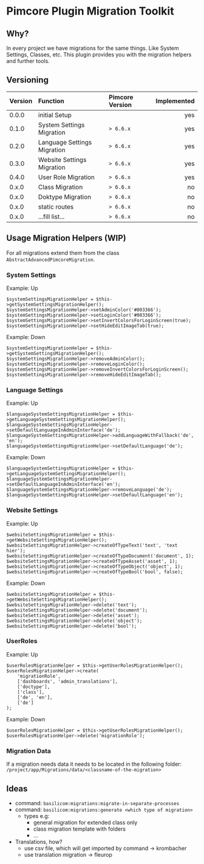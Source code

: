 # Pimcore Plugin Migration Toolkit

## Why?
In every project we have migrations for the same things.
Like System Settings, Classes, etc.
This plugin provides you with the migration helpers and further tools.

## Versioning
| **Version** | **Function**  | **Pimcore Version** | **Implemented** |
| ----------- |:--------------|:--------------| ---------------:|
| 0.0.0 | initial Setup             |  | yes |
| 0.1.0 | System Settings Migration | `> 6.6.x` | yes |
| 0.2.0 | Language Settings Migration | `> 6.6.x` | yes |
| 0.3.0 | Website Settings Migration  | `> 6.6.x` | yes |
| 0.4.0 | User Role Migration         | `> 6.6.x` | yes |
| 0.x.0 | Class Migration           | `> 6.6.x` | no |
| 0.x.0 | Doktype Migration         | `> 6.6.x` | no |
| 0.x.0 | static routes             | `> 6.6.x` | no |
| 0.x.0 | ...fill list...           | `> 6.6.x` | no |

## Usage Migration Helpers (WIP)

For all migrations extend them from the class ```AbstractAdvancedPimcoreMigration```.

### System Settings
Example: Up
```
$systemSettingsMigrationHelper = $this->getSystemSettingsMigrationHelper();
$systemSettingsMigrationHelper->setAdminColor('#003366');
$systemSettingsMigrationHelper->setLoginColor('#003366');
$systemSettingsMigrationHelper->setInvertColorsForLoginScreen(true);
$systemSettingsMigrationHelper->setHideEditImageTab(true);
```
Example: Down
```
$systemSettingsMigrationHelper = $this->getSystemSettingsMigrationHelper();
$systemSettingsMigrationHelper->removeAdminColor();
$systemSettingsMigrationHelper->removeLoginColor();
$systemSettingsMigrationHelper->removeInvertColorsForLoginScreen();
$systemSettingsMigrationHelper->removeHideEditImageTab();
```

### Language Settings
Example: Up
``` 
$languageSystemSettingsMigrationHelper = $this->getLanguageSystemSettingsMigrationHelper();
$languageSystemSettingsMigrationHelper->setDefaultLanguageInAdminInterface('de');
$languageSystemSettingsMigrationHelper->addLanguageWithFallback('de', 'en');
$languageSystemSettingsMigrationHelper->setDefaultLanguage('de');
```
Example: Down
```
$languageSystemSettingsMigrationHelper = $this->getLanguageSystemSettingsMigrationHelper();
$languageSystemSettingsMigrationHelper->setDefaultLanguageInAdminInterface('en');
$languageSystemSettingsMigrationHelper->removeLanguage('de');
$languageSystemSettingsMigrationHelper->setDefaultLanguage('en');
```

### Website Settings
Example: Up
``` 
$websiteSettingsMigrationHelper = $this->getWebsiteSettingsMigrationHelper();
$websiteSettingsMigrationHelper->createOfTypeText('text', 'text hier');
$websiteSettingsMigrationHelper->createOfTypeDocument('document', 1);
$websiteSettingsMigrationHelper->createOfTypeAsset('asset', 1);
$websiteSettingsMigrationHelper->createOfTypeObject('object', 1);
$websiteSettingsMigrationHelper->createOfTypeBool('bool', false);
```
Example: Down
```
$websiteSettingsMigrationHelper = $this->getWebsiteSettingsMigrationHelper();
$websiteSettingsMigrationHelper->delete('text');
$websiteSettingsMigrationHelper->delete('document');
$websiteSettingsMigrationHelper->delete('asset');
$websiteSettingsMigrationHelper->delete('object');
$websiteSettingsMigrationHelper->delete('bool');
```

### UserRoles
Example: Up
``` 
$userRolesMigrationHelper = $this->getUserRolesMigrationHelper();
$userRolesMigrationHelper->create(
    'migrationRole',
    ['dashboards', 'admin_translations'],
    ['doctype'],
    ['class'],
    ['de', 'en'],
    ['de']
);
```
Example: Down
```
$userRolesMigrationHelper = $this->getUserRolesMigrationHelper();
$userRolesMigrationHelper->delete('migrationRole');
```

### Migration Data
If a migration needs data it needs to be located in the following folder:
```/project/app/Migrations/data/<classname-of-the-migration>```

## Ideas
* command: ```basilicom:migrations:migrate-in-separate-processes```
* command: ```basilicom:migrations:generate <which type of migration>```
    * types e.g:
        * general migration for extended class only
        * class migration template with folders
        * ...
* Translations, how?
    * use csv file, which will get imported by command -> krombacher
    * use translation migration -> fleurop